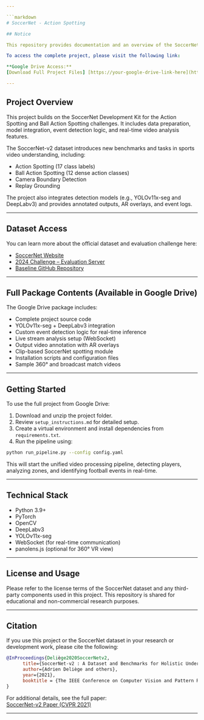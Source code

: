 ```yaml
---

```markdown
# SoccerNet - Action Spotting

## Notice

This repository provides documentation and an overview of the SoccerNet Action Spotting project. Due to GitHub's storage limitations, the full set of files—including models, source code, datasets, training outputs, and visualizations—are not hosted here.

To access the complete project, please visit the following link:

**Google Drive Access:**  
[Download Full Project Files] [https://your-google-drive-link-here](https://drive.google.com/file/d/1S-tYcSvdcfSM79XOodPtoaZrg0iUYVMZ/view?usp=sharing]

---
```


## Project Overview

This project builds on the SoccerNet Development Kit for the Action Spotting and Ball Action Spotting challenges. It includes data preparation, model integration, event detection logic, and real-time video analysis features.

The SoccerNet-v2 dataset introduces new benchmarks and tasks in sports video understanding, including:
- Action Spotting (17 class labels)
- Ball Action Spotting (12 dense action classes)
- Camera Boundary Detection
- Replay Grounding

The project also integrates detection models (e.g., YOLOv11x-seg and DeepLabv3) and provides annotated outputs, AR overlays, and event logs.

---

## Dataset Access

You can learn more about the official dataset and evaluation challenge here:

- [SoccerNet Website](https://www.soccer-net.org/)
- [2024 Challenge – Evaluation Server](https://eval.ai/web/challenges/challenge-page/2200/overview)
- [Baseline GitHub Repository](https://github.com/recokick/ball-action-spotting)

---

## Full Package Contents (Available in Google Drive)

The Google Drive package includes:
- Complete project source code
- YOLOv11x-seg + DeepLabv3 integration
- Custom event detection logic for real-time inference
- Live stream analysis setup (WebSocket)
- Output video annotation with AR overlays
- Clip-based SoccerNet spotting module
- Installation scripts and configuration files
- Sample 360° and broadcast match videos

---

## Getting Started

To use the full project from Google Drive:

1. Download and unzip the project folder.
2. Review `setup_instructions.md` for detailed setup.
3. Create a virtual environment and install dependencies from `requirements.txt`.
4. Run the pipeline using:

```bash
python run_pipeline.py --config config.yaml
```

This will start the unified video processing pipeline, detecting players, analyzing zones, and identifying football events in real-time.

---

## Technical Stack

- Python 3.9+
- PyTorch
- OpenCV
- DeepLabv3
- YOLOv11x-seg
- WebSocket (for real-time communication)
- panolens.js (optional for 360° VR view)

---

## License and Usage

Please refer to the license terms of the SoccerNet dataset and any third-party components used in this project. This repository is shared for educational and non-commercial research purposes.

---

## Citation

If you use this project or the SoccerNet dataset in your research or development work, please cite the following:

```bibtex
@InProceedings{Deliège2020SoccerNetv2,
      title={SoccerNet-v2 : A Dataset and Benchmarks for Holistic Understanding of Broadcast Soccer Videos}, 
      author={Adrien Deliège and others},
      year={2021},
      booktitle = {The IEEE Conference on Computer Vision and Pattern Recognition (CVPR) Workshops}
}
```

For additional details, see the full paper:  
[SoccerNet-v2 Paper (CVPR 2021)](https://openaccess.thecvf.com/content/CVPR2021W/CVSports/papers/Deliege_SoccerNet-v2_A_Dataset_and_Benchmarks_for_Holistic_Understanding_of_Broadcast_CVPRW_2021_paper.pdf)

---
```
